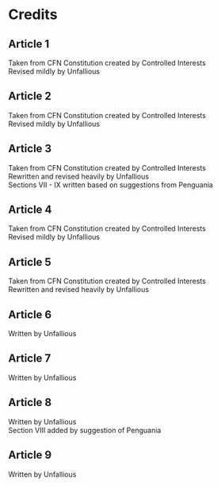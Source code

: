 # Credits
## Article 1
Taken from CFN Constitution created by Controlled Interests \
Revised mildly by Unfallious

## Article 2
Taken from CFN Constitution created by Controlled Interests \
Revised mildly by Unfallious

## Article 3
Taken from CFN Constitution created by Controlled Interests \
Rewritten and revised heavily by Unfallious \
Sections VII - IX written based on suggestions from Penguania

## Article 4
Taken from CFN Constitution created by Controlled Interests \
Revised mildly by Unfallious

## Article 5
Taken from CFN Constitution created by Controlled Interests \
Rewritten and revised heavily by Unfallious

## Article 6
Written by Unfallious

## Article 7
Written by Unfallious

## Article 8
Written by Unfallious \
Section VIII added by suggestion of Penguania

## Article 9
Written by Unfallious
